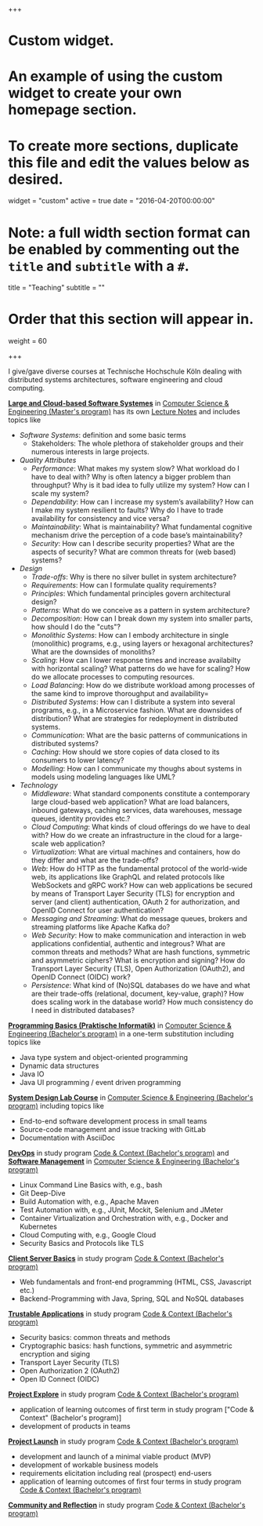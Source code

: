 +++
# Custom widget.
# An example of using the custom widget to create your own homepage section.
# To create more sections, duplicate this file and edit the values below as desired.
widget = "custom"
active = true
date = "2016-04-20T00:00:00"

# Note: a full width section format can be enabled by commenting out the `title` and `subtitle` with a `#`.
title = "Teaching"
subtitle = ""

# Order that this section will appear in.
weight = 60

+++

I give/gave diverse courses at Technische Hochschule Köln dealing with distributed systems architectures, software engineering and cloud computing.

[**Large and Cloud-based Software Systemes**](https://f07-studieninfo.web.th-koeln.de/f07wiki/bin/view/F07_Studium/MaTIN2012_LCSS.html) in [Computer Science & Engineering (Master's program)](https://th-koeln.de/matin) has its own [Lecture Notes](https://gitlab.com/rwoerzbe/public/-/raw/main/LCSS_Lecture_Notes.pdf?ref_type=heads) and includes topics like

- _Software Systems_: definition and some basic terms
    - Stakeholders: The whole plethora of stakeholder groups and their numerous interests in large projects.
- _Quality Attributes_
    - _Performance_: What makes my system slow? What workload do I have to deal with? Why is often latency a bigger problem than throughput? Why is it bad idea to fully utilize my system? How can I scale my system?
    - _Dependability_: How can I increase my system’s availability? How can I make my system resilient to faults? Why do I have to trade availability for consistency and vice versa?
    - _Maintainability_: What is maintainability? What fundamental cognitive mechanism drive the perception of a code base’s maintainability?
    - _Security_: How can I describe security properties? What are the aspects of security? What are common threats for (web based) systems?
- _Design_
    - _Trade-offs_: Why is there no silver bullet in system architecture?
    - _Requirements_: How can I formulate quality requirements?
    - _Principles_: Which fundamental principles govern architectural design?
    - _Patterns_: What do we conceive as a pattern in system architecture?
    - _Decomposition_: How can I break down my system into smaller parts, how should I do the "cuts"?
    - _Monolithic Systems_: How can I embody architecture in single (monolithic) programs, e.g., using layers or hexagonal architectures? What are the downsides of monoliths?
    - _Scaling_: How can I lower response times and increase availabilty with horizontal scaling? What patterns do we have for scaling? How do we allocate processes to computing resources.
    - _Load Balancing_: How do we distribute workload among processes of the same kind to improve thoroughput and availability=
    - _Distributed Systems_: How can I distribute a system into several programs, e.g., in a Microservice fashion. What are downsides of distribution? What are strategies for redeployment in distributed systems.
    - _Communication_: What are the basic patterns of communications in distributed systems?
    - _Caching_: How should we store copies of data closed to its consumers to lower latency?
    - _Modelling_: How can I communicate my thoughs about systems in models using modeling languages like UML?
- _Technology_
    - _Middleware_: What standard components constitute a contemporary large cloud-based web application? What are load balancers, inbound gateways, caching services, data warehouses, message queues, identity provides etc.?
    - _Cloud Computing_: What kinds of cloud offerings do we have to deal with? How do we create an infrastructure in the cloud for a large-scale web application?
    - _Virtualization_: What are virtual machines and containers, how do they differ and what are the trade-offs?
    - _Web_: How do HTTP as the fundamental protocol of the world-wide web, its applications like GraphQL and related protocols like WebSockets and gRPC work? How can web applications be secured by means of Transport Layer Security (TLS) for encryption and server (and client) authentication, OAuth 2 for authorization, and OpenID Connect for user authentication?
    - _Messaging and Streaming_: What do message queues, brokers and streaming platforms like Apache Kafka do?
    - _Web Security_: How to make communication and interaction in web applications confidential, authentic and integrous? What are common threats and methods? What are hash functions, symmetric and asymmetric ciphers? What is encryption and signing? How do Transport Layer Security (TLS), Open Authorization (OAuth2), and OpenID Connect (OIDC) work?
    - _Persistence_: What kind of (No)SQL databases do we have and what are their trade-offs (relational, document, key-value, graph)? How does scaling work in the database world? How much consistency do I need in distributed databases?

[**Programming Basics (Praktische Informatik)**](http://f07-studieninfo.web.th-koeln.de/f07_handbuecher_2020/html_pdf/M_PI2_BaTIN2020.html) in [Computer Science & Engineering (Bachelor's program)](https://th-koeln.de/batin) in a one-term substitution including topics like

- Java type system and object-oriented programming
- Dynamic data structures
- Java IO
- Java UI programming / event driven programming

[**System Design Lab Course**](https://f07-studieninfo.web.th-koeln.de/f07wiki/bin/view/F07_Studium/BaTIN2012_SYP.html) in [Computer Science & Engineering (Bachelor's program)](https://th-koeln.de/batin) including topics like

- End-to-end software development process in small teams
- Source-code management and issue tracking with GitLab
- Documentation with AsciiDoc

[**DevOps**](https://coco.study/kurse/210-coding-software-2/devops/) in study program [Code & Context (Bachelor's program)](https://th-koeln.de/coco) and [**Software Management**](https://f07-studieninfo.web.th-koeln.de/f07wiki/bin/view/F07_Studium/BaTIN2012_SM.html) in [Computer Science & Engineering (Bachelor's program)](https://th-koeln.de/batin) 

- Linux Command Line Basics with, e.g., bash
- Git Deep-Dive
- Build Automation with, e.g., Apache Maven
- Test Automation with, e.g., JUnit, Mockit, Selenium and JMeter
- Container Virtualization and Orchestration with, e.g., Docker and Kubernetes
- Cloud Computing with, e.g., Google Cloud
- Security Basics and Protocols like TLS

[**Client Server Basics**](https://coco.study/kurse/110-coding-software-1/114-client-server-basics/) in study program [Code & Context (Bachelor's program)](https://th-koeln.de/coco)

- Web fundamentals and front-end programming (HTML, CSS, Javascript etc.)
- Backend-Programming with Java, Spring, SQL and NoSQL databases

[**Trustable Applications**](https://coco.study/kurse/310-developing-things-1/trustable-apps/) in study program [Code & Context (Bachelor's program)](https://th-koeln.de/coco)

- Security basics: common threats and methods
- Cryptographic basics: hash functions, symmetric and asymmetric encryption and siging
- Transport Layer Security (TLS)
- Open Authorization 2 (OAuth2)
- Open ID Connect (OIDC)

[**Project Explore**](https://coco.study/module/130-project-explore-1/) in study program [Code & Context (Bachelor's program)](https://th-koeln.de/coco)

- application of learning outcomes of first term in study program ["Code & Context" (Bachelor's program)]
- development of products in teams

[**Project Launch**](https://coco.study/module/530-project-launch-1/) in study program [Code & Context (Bachelor's program)](https://th-koeln.de/coco)

- development and launch of a minimal viable product (MVP)
- development of workable business models
- requirements elicitation including real (prospect) end-users
- application of learning outcomes of first four terms in study program [Code & Context (Bachelor's program)](https://th-koeln.de/coco)

[**Community and Reflection**](https://coco.study/module/140-core-01/) in study program [Code & Context (Bachelor's program)](https://th-koeln.de/coco)
